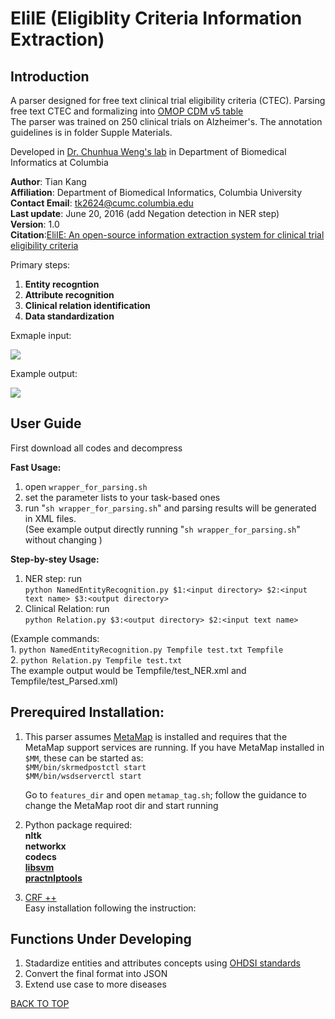 # EliIE (Eligiblity Criteria Information Extraction)

__Introduction__
------------
A parser designed for free text clinical trial eligibility criteria (CTEC).
Parsing free text CTEC and formalizing into [OMOP CDM v5 table](http://omop.org/CDM)  
The parser was trained on 250 clinical trials on Alzheimer's. The annotation guidelines is in folder Supple Materials.  

Developed in [Dr. Chunhua Weng's lab](http://people.dbmi.columbia.edu/~chw7007) in Department of Biomedical Informatics at Columbia   


__Author__: Tian Kang  
__Affiliation__: Department of Biomedical Informatics, Columbia University    
__Contact Email__: tk2624@cumc.columbia.edu     
__Last update__: June 20, 2016  (add Negation detection in NER step)       
__Version__: 1.0      
__Citation__:[EliIE: An open-source information extraction system for clinical trial eligibility criteria](https://academic.oup.com/jamia/article/24/6/1062/3098256)

Primary steps:  
1. __Entity recogntion__     
2. __Attribute recognition__     
3. __Clinical relation identification__   
4. __Data standardization__  

Exmaple input:   
  
![](https://github.com/Tian312/CTEC_Parser/blob/master/Supp%20Materials/example_input.png)

Example output:   

![](https://github.com/Tian312/CTEC_Parser/blob/master/Supp%20Materials/example_output.png)

__User Guide__    
----------
First download all codes and decompress  

__Fast Usage:__  
1. open `wrapper_for_parsing.sh`    
2. set the parameter lists to your task-based ones  
3. run "`sh wrapper_for_parsing.sh`" and parsing results will be generated in XML files.      
(See example output directly running "`sh wrapper_for_parsing.sh`" without changing )


__Step-by-stey Usage:__       
1. NER step: run  
    `python NamedEntityRecognition.py $1:<input directory> $2:<input text name> $3:<output directory>`     
2. Clinical Relation:  run   
    `python Relation.py $3:<output directory> $2:<input text name>`   

(Example commands:      
    1. `python NamedEntityRecognition.py Tempfile test.txt Tempfile`      
    2. `python Relation.py Tempfile test.txt`     
The example output would be Tempfile/test_NER.xml and Tempfile/test_Parsed.xml)     


__Prerequired Installation:__  
-------

1.  This parser assumes [MetaMap](https://metamap.nlm.nih.gov) is installed and requires that the MetaMap support services are running. If you have MetaMap installed in `$MM`, these can be started as:       
    `$MM/bin/skrmedpostctl start`  
    `$MM/bin/wsdserverctl start`        

    Go to `features_dir` and open `metamap_tag.sh`; follow the guidance to change the MetaMap root dir and start running  

2.  Python package required:   
    **nltk**  
    **networkx**  
    **codecs**  
    [**libsvm**](https://www.csie.ntu.edu.tw/~cjlin/libsvm)   
    [**practnlptools**](https://pypi.python.org/pypi/practnlptools/1.0)

3.  [CRF ++](https://taku910.github.io/crfpp/)    
Easy installation following the instruction: 

__Functions Under Developing__
-------

1. Stadardize entities and attributes concepts using [OHDSI standards](http://www.ohdsi.org/data-standardization/)  
2. Convert the final format into JSON  
3. Extend use case to more diseases  

[BACK TO TOP](#readme)



